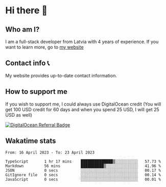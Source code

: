 # Hi there 👋
<!--<img valign="middle" align="right" src="https://cdn.exerra.xyz/png/linus_lick_wood.png" width="300px" alt="exerra pfp"/>-->
    
## Who am I?
I am a full-stack developer from Latvia with 4 years of experience. If you want to learn more, go to [my website](https://exerra.xyz)

## Contact info 📞
My website provides up-to-date contact information.

## How to support me
If you wish to support me, I could always use DigitalOcean credit (You will get 100 USD credit for 60 days and when you spend 25 USD, I will get 25 USD as well)

[![DigitalOcean Referral Badge](https://web-platforms.sfo2.digitaloceanspaces.com/WWW/Badge%203.svg)](https://www.digitalocean.com/?refcode=724deb483716&utm_campaign=Referral_Invite&utm_medium=Referral_Program&utm_source=badge)

## Wakatime stats

<!--
<a href="https://status.exerra.xyz" id="freshstatus-badge-root"
  data-banner-style="compact">
  <img src="https://public-api.freshstatus.io/v1/public/badge.svg/?badge=0b9b52df-6e1d-4d16-b836-5595b35bcef8" />
    </a>
-->

<!--START_SECTION:waka-->

```text
From: 16 April 2023 - To: 23 April 2023

TypeScript       1 hr 17 mins    ██████████████▒░░░░░░░░░░   57.73 %
Markdown         56 mins         ██████████▒░░░░░░░░░░░░░░   41.96 %
JSON             0 secs          ░░░░░░░░░░░░░░░░░░░░░░░░░   00.17 %
GitIgnore file   0 secs          ░░░░░░░░░░░░░░░░░░░░░░░░░   00.14 %
JavaScript       0 secs          ░░░░░░░░░░░░░░░░░░░░░░░░░   00.01 %
```

<!--END_SECTION:waka-->
    
<!--
![Exerra's Github profile statistics](https://github.stats.exerra.xyz/api?username=Exerra&show_icons=true&theme=buefy&include_all_commits=true&count_private=true)
![Exerra's language statistics](https://github.stats.exerra.xyz/api/top-langs/?username=Exerra&layout=compact)
-->
